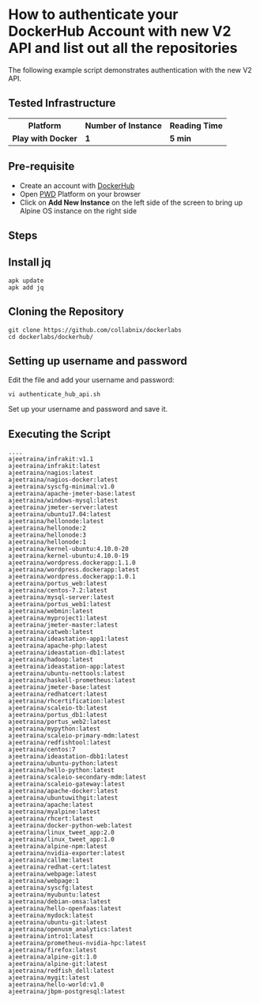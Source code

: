 # How to authenticate your DockerHub Account with new V2 API and list out all the repositories

The following example script demonstrates authentication with the new V2 API.

## Tested Infrastructure

<table class="tg">
  <tr>
    <th class="tg-yw4l"><b>Platform</b></th>
    <th class="tg-yw4l"><b>Number of Instance</b></th>
    <th class="tg-yw4l"><b>Reading Time</b></th>
    
  </tr>
  <tr>
    <td class="tg-yw4l"><b> Play with Docker</b></td>
    <td class="tg-yw4l"><b>1</b></td>
    <td class="tg-yw4l"><b>5 min</b></td>
    
  </tr>
  
</table>

## Pre-requisite

- Create an account with [DockerHub](https://hub.docker.com)
- Open [PWD](https://labs.play-with-docker.com/) Platform on your browser 
- Click on **Add New Instance** on the left side of the screen to bring up Alpine OS instance on the right side


## Steps

## Install jq

```
apk update
apk add jq
```

## Cloning the Repository

```
git clone https://github.com/collabnix/dockerlabs
cd dockerlabs/dockerhub/
```

## Setting up username and password

Edit the file and add your username and password:

```
vi authenticate_hub_api.sh
```

Set up your username and password and save it.

## Executing the Script

```
....
ajeetraina/infrakit:v1.1
ajeetraina/infrakit:latest
ajeetraina/nagios:latest
ajeetraina/nagios-docker:latest
ajeetraina/syscfg-minimal:v1.0
ajeetraina/apache-jmeter-base:latest
ajeetraina/windows-mysql:latest
ajeetraina/jmeter-server:latest
ajeetraina/ubuntu17.04:latest
ajeetraina/hellonode:latest
ajeetraina/hellonode:2
ajeetraina/hellonode:3
ajeetraina/hellonode:1
ajeetraina/kernel-ubuntu:4.10.0-20
ajeetraina/kernel-ubuntu:4.10.0-19
ajeetraina/wordpress.dockerapp:1.1.0
ajeetraina/wordpress.dockerapp:latest
ajeetraina/wordpress.dockerapp:1.0.1
ajeetraina/portus_web:latest
ajeetraina/centos-7.2:latest
ajeetraina/mysql-server:latest
ajeetraina/portus_web1:latest
ajeetraina/webmin:latest
ajeetraina/myproject1:latest
ajeetraina/jmeter-master:latest
ajeetraina/catweb:latest
ajeetraina/ideastation-app1:latest
ajeetraina/apache-php:latest
ajeetraina/ideastation-db1:latest
ajeetraina/hadoop:latest
ajeetraina/ideastation-app:latest
ajeetraina/ubuntu-nettools:latest
ajeetraina/haskell-prometheus:latest
ajeetraina/jmeter-base:latest
ajeetraina/redhatcert:latest
ajeetraina/rhcertification:latest
ajeetraina/scaleio-tb:latest
ajeetraina/portus_db1:latest
ajeetraina/portus_web2:latest
ajeetraina/mypython:latest
ajeetraina/scaleio-primary-mdm:latest
ajeetraina/redfishtool:latest
ajeetraina/centos:7
ajeetraina/ideastation-dbb1:latest
ajeetraina/ubuntu-python:latest
ajeetraina/hello-python:latest
ajeetraina/scaleio-secondary-mdm:latest
ajeetraina/scaleio-gateway:latest
ajeetraina/apache-docker:latest
ajeetraina/ubuntuwithgit:latest
ajeetraina/apache:latest
ajeetraina/myalpine:latest
ajeetraina/rhcert:latest
ajeetraina/docker-python-web:latest
ajeetraina/linux_tweet_app:2.0
ajeetraina/linux_tweet_app:1.0
ajeetraina/alpine-npm:latest
ajeetraina/nvidia-exporter:latest
ajeetraina/callme:latest
ajeetraina/redhat-cert:latest
ajeetraina/webpage:latest
ajeetraina/webpage:1
ajeetraina/syscfg:latest
ajeetraina/myubuntu:latest
ajeetraina/debian-omsa:latest
ajeetraina/hello-openfaas:latest
ajeetraina/mydock:latest
ajeetraina/ubuntu-git:latest
ajeetraina/openusm_analytics:latest
ajeetraina/intro1:latest
ajeetraina/prometheus-nvidia-hpc:latest
ajeetraina/firefox:latest
ajeetraina/alpine-git:1.0
ajeetraina/alpine-git:latest
ajeetraina/redfish_dell:latest
ajeetraina/mygit:latest
ajeetraina/hello-world:v1.0
ajeetraina/jbpm-postgresql:latest
```

